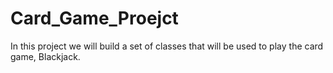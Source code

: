 # Card_Game_Proejct
In this project we will build a set of classes that will be used to play the card game, Blackjack.
